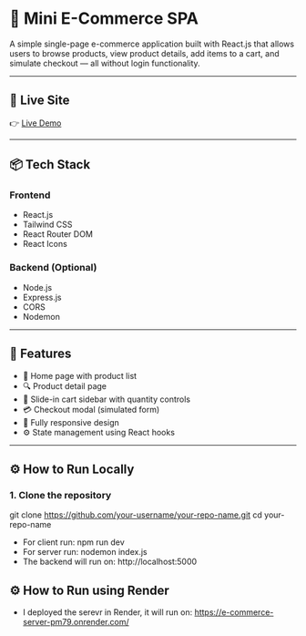 # 🛒 Mini E-Commerce SPA

A simple single-page e-commerce application built with React.js that allows users to browse products, view product details, add items to a cart, and simulate checkout — all without login functionality.

---

## 🚀 Live Site

👉 [Live Demo]()

---

## 📦 Tech Stack

### Frontend
- React.js
- Tailwind CSS
- React Router DOM
- React Icons

### Backend (Optional)
- Node.js
- Express.js
- CORS
- Nodemon

---

## 📁 Features

- 📃 Home page with product list
- 🔍 Product detail page
- 🛒 Slide-in cart sidebar with quantity controls
- 💳 Checkout modal (simulated form)
- 📱 Fully responsive design
- ⚙️ State management using React hooks

---

## ⚙️ How to Run Locally

### 1. Clone the repository

git clone https://github.com/your-username/your-repo-name.git
cd your-repo-name

- For client run: npm run dev 
- For server run: nodemon index.js
- The backend will run on: http://localhost:5000

## ⚙️ How to Run using Render

- I deployed the serevr in Render, it will run on: https://e-commerce-server-pm79.onrender.com/
